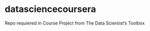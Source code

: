 datasciencecoursera
===================

Repo requiered in Course Project from The Data Scientist’s Toolbox
